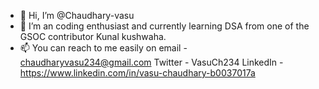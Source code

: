 - 👋 Hi, I’m @Chaudhary-vasu
- 🌱 I’m an coding enthusiast and currently learning DSA from one of the GSOC contributor Kunal kushwaha.
- 📫 You can reach to me easily on email - chaudharyvasu234@gmail.com 
Twitter - VasuCh234
LinkedIn - https://www.linkedin.com/in/vasu-chaudhary-b0037017a


<!---
Chaudhary-vasu/Chaudhary-vasu is a ✨ special ✨ repository because its `README.md` (this file) appears on your GitHub profile.
You can click the Preview link to take a look at your changes.
--->

